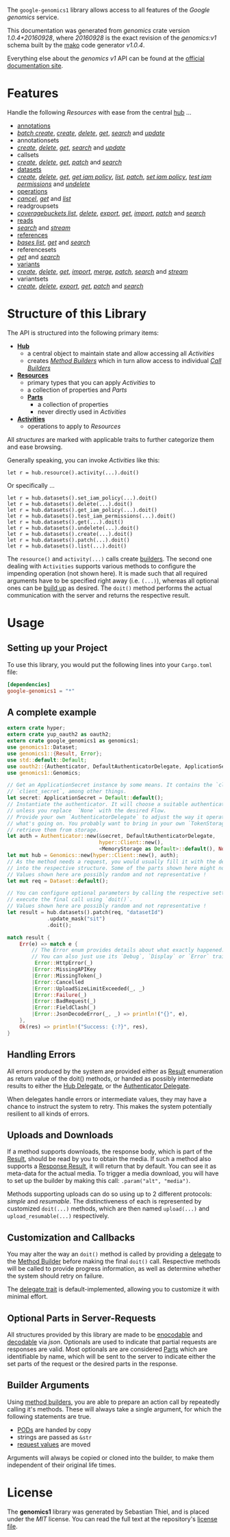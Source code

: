 <!---
DO NOT EDIT !
This file was generated automatically from 'src/mako/api/README.md.mako'
DO NOT EDIT !
-->
The `google-genomics1` library allows access to all features of the *Google genomics* service.

This documentation was generated from *genomics* crate version *1.0.4+20160928*, where *20160928* is the exact revision of the *genomics:v1* schema built by the [mako](http://www.makotemplates.org/) code generator *v1.0.4*.

Everything else about the *genomics* *v1* API can be found at the
[official documentation site](https://cloud.google.com/genomics/).
# Features

Handle the following *Resources* with ease from the central [hub](https://docs.rs/google-genomics1/1.0.4+20160928/google_genomics1/struct.Genomics.html) ... 

* [annotations](https://docs.rs/google-genomics1/1.0.4+20160928/google_genomics1/struct.Annotation.html)
 * [*batch create*](https://docs.rs/google-genomics1/1.0.4+20160928/google_genomics1/struct.AnnotationBatchCreateCall.html), [*create*](https://docs.rs/google-genomics1/1.0.4+20160928/google_genomics1/struct.AnnotationCreateCall.html), [*delete*](https://docs.rs/google-genomics1/1.0.4+20160928/google_genomics1/struct.AnnotationDeleteCall.html), [*get*](https://docs.rs/google-genomics1/1.0.4+20160928/google_genomics1/struct.AnnotationGetCall.html), [*search*](https://docs.rs/google-genomics1/1.0.4+20160928/google_genomics1/struct.AnnotationSearchCall.html) and [*update*](https://docs.rs/google-genomics1/1.0.4+20160928/google_genomics1/struct.AnnotationUpdateCall.html)
* annotationsets
 * [*create*](https://docs.rs/google-genomics1/1.0.4+20160928/google_genomics1/struct.AnnotationsetCreateCall.html), [*delete*](https://docs.rs/google-genomics1/1.0.4+20160928/google_genomics1/struct.AnnotationsetDeleteCall.html), [*get*](https://docs.rs/google-genomics1/1.0.4+20160928/google_genomics1/struct.AnnotationsetGetCall.html), [*search*](https://docs.rs/google-genomics1/1.0.4+20160928/google_genomics1/struct.AnnotationsetSearchCall.html) and [*update*](https://docs.rs/google-genomics1/1.0.4+20160928/google_genomics1/struct.AnnotationsetUpdateCall.html)
* callsets
 * [*create*](https://docs.rs/google-genomics1/1.0.4+20160928/google_genomics1/struct.CallsetCreateCall.html), [*delete*](https://docs.rs/google-genomics1/1.0.4+20160928/google_genomics1/struct.CallsetDeleteCall.html), [*get*](https://docs.rs/google-genomics1/1.0.4+20160928/google_genomics1/struct.CallsetGetCall.html), [*patch*](https://docs.rs/google-genomics1/1.0.4+20160928/google_genomics1/struct.CallsetPatchCall.html) and [*search*](https://docs.rs/google-genomics1/1.0.4+20160928/google_genomics1/struct.CallsetSearchCall.html)
* [datasets](https://docs.rs/google-genomics1/1.0.4+20160928/google_genomics1/struct.Dataset.html)
 * [*create*](https://docs.rs/google-genomics1/1.0.4+20160928/google_genomics1/struct.DatasetCreateCall.html), [*delete*](https://docs.rs/google-genomics1/1.0.4+20160928/google_genomics1/struct.DatasetDeleteCall.html), [*get*](https://docs.rs/google-genomics1/1.0.4+20160928/google_genomics1/struct.DatasetGetCall.html), [*get iam policy*](https://docs.rs/google-genomics1/1.0.4+20160928/google_genomics1/struct.DatasetGetIamPolicyCall.html), [*list*](https://docs.rs/google-genomics1/1.0.4+20160928/google_genomics1/struct.DatasetListCall.html), [*patch*](https://docs.rs/google-genomics1/1.0.4+20160928/google_genomics1/struct.DatasetPatchCall.html), [*set iam policy*](https://docs.rs/google-genomics1/1.0.4+20160928/google_genomics1/struct.DatasetSetIamPolicyCall.html), [*test iam permissions*](https://docs.rs/google-genomics1/1.0.4+20160928/google_genomics1/struct.DatasetTestIamPermissionCall.html) and [*undelete*](https://docs.rs/google-genomics1/1.0.4+20160928/google_genomics1/struct.DatasetUndeleteCall.html)
* [operations](https://docs.rs/google-genomics1/1.0.4+20160928/google_genomics1/struct.Operation.html)
 * [*cancel*](https://docs.rs/google-genomics1/1.0.4+20160928/google_genomics1/struct.OperationCancelCall.html), [*get*](https://docs.rs/google-genomics1/1.0.4+20160928/google_genomics1/struct.OperationGetCall.html) and [*list*](https://docs.rs/google-genomics1/1.0.4+20160928/google_genomics1/struct.OperationListCall.html)
* readgroupsets
 * [*coveragebuckets list*](https://docs.rs/google-genomics1/1.0.4+20160928/google_genomics1/struct.ReadgroupsetCoveragebucketListCall.html), [*delete*](https://docs.rs/google-genomics1/1.0.4+20160928/google_genomics1/struct.ReadgroupsetDeleteCall.html), [*export*](https://docs.rs/google-genomics1/1.0.4+20160928/google_genomics1/struct.ReadgroupsetExportCall.html), [*get*](https://docs.rs/google-genomics1/1.0.4+20160928/google_genomics1/struct.ReadgroupsetGetCall.html), [*import*](https://docs.rs/google-genomics1/1.0.4+20160928/google_genomics1/struct.ReadgroupsetImportCall.html), [*patch*](https://docs.rs/google-genomics1/1.0.4+20160928/google_genomics1/struct.ReadgroupsetPatchCall.html) and [*search*](https://docs.rs/google-genomics1/1.0.4+20160928/google_genomics1/struct.ReadgroupsetSearchCall.html)
* [reads](https://docs.rs/google-genomics1/1.0.4+20160928/google_genomics1/struct.Read.html)
 * [*search*](https://docs.rs/google-genomics1/1.0.4+20160928/google_genomics1/struct.ReadSearchCall.html) and [*stream*](https://docs.rs/google-genomics1/1.0.4+20160928/google_genomics1/struct.ReadStreamCall.html)
* [references](https://docs.rs/google-genomics1/1.0.4+20160928/google_genomics1/struct.Reference.html)
 * [*bases list*](https://docs.rs/google-genomics1/1.0.4+20160928/google_genomics1/struct.ReferenceBaseListCall.html), [*get*](https://docs.rs/google-genomics1/1.0.4+20160928/google_genomics1/struct.ReferenceGetCall.html) and [*search*](https://docs.rs/google-genomics1/1.0.4+20160928/google_genomics1/struct.ReferenceSearchCall.html)
* referencesets
 * [*get*](https://docs.rs/google-genomics1/1.0.4+20160928/google_genomics1/struct.ReferencesetGetCall.html) and [*search*](https://docs.rs/google-genomics1/1.0.4+20160928/google_genomics1/struct.ReferencesetSearchCall.html)
* [variants](https://docs.rs/google-genomics1/1.0.4+20160928/google_genomics1/struct.Variant.html)
 * [*create*](https://docs.rs/google-genomics1/1.0.4+20160928/google_genomics1/struct.VariantCreateCall.html), [*delete*](https://docs.rs/google-genomics1/1.0.4+20160928/google_genomics1/struct.VariantDeleteCall.html), [*get*](https://docs.rs/google-genomics1/1.0.4+20160928/google_genomics1/struct.VariantGetCall.html), [*import*](https://docs.rs/google-genomics1/1.0.4+20160928/google_genomics1/struct.VariantImportCall.html), [*merge*](https://docs.rs/google-genomics1/1.0.4+20160928/google_genomics1/struct.VariantMergeCall.html), [*patch*](https://docs.rs/google-genomics1/1.0.4+20160928/google_genomics1/struct.VariantPatchCall.html), [*search*](https://docs.rs/google-genomics1/1.0.4+20160928/google_genomics1/struct.VariantSearchCall.html) and [*stream*](https://docs.rs/google-genomics1/1.0.4+20160928/google_genomics1/struct.VariantStreamCall.html)
* variantsets
 * [*create*](https://docs.rs/google-genomics1/1.0.4+20160928/google_genomics1/struct.VariantsetCreateCall.html), [*delete*](https://docs.rs/google-genomics1/1.0.4+20160928/google_genomics1/struct.VariantsetDeleteCall.html), [*export*](https://docs.rs/google-genomics1/1.0.4+20160928/google_genomics1/struct.VariantsetExportCall.html), [*get*](https://docs.rs/google-genomics1/1.0.4+20160928/google_genomics1/struct.VariantsetGetCall.html), [*patch*](https://docs.rs/google-genomics1/1.0.4+20160928/google_genomics1/struct.VariantsetPatchCall.html) and [*search*](https://docs.rs/google-genomics1/1.0.4+20160928/google_genomics1/struct.VariantsetSearchCall.html)




# Structure of this Library

The API is structured into the following primary items:

* **[Hub](https://docs.rs/google-genomics1/1.0.4+20160928/google_genomics1/struct.Genomics.html)**
    * a central object to maintain state and allow accessing all *Activities*
    * creates [*Method Builders*](https://docs.rs/google-genomics1/1.0.4+20160928/google_genomics1/trait.MethodsBuilder.html) which in turn
      allow access to individual [*Call Builders*](https://docs.rs/google-genomics1/1.0.4+20160928/google_genomics1/trait.CallBuilder.html)
* **[Resources](https://docs.rs/google-genomics1/1.0.4+20160928/google_genomics1/trait.Resource.html)**
    * primary types that you can apply *Activities* to
    * a collection of properties and *Parts*
    * **[Parts](https://docs.rs/google-genomics1/1.0.4+20160928/google_genomics1/trait.Part.html)**
        * a collection of properties
        * never directly used in *Activities*
* **[Activities](https://docs.rs/google-genomics1/1.0.4+20160928/google_genomics1/trait.CallBuilder.html)**
    * operations to apply to *Resources*

All *structures* are marked with applicable traits to further categorize them and ease browsing.

Generally speaking, you can invoke *Activities* like this:

```Rust,ignore
let r = hub.resource().activity(...).doit()
```

Or specifically ...

```ignore
let r = hub.datasets().set_iam_policy(...).doit()
let r = hub.datasets().delete(...).doit()
let r = hub.datasets().get_iam_policy(...).doit()
let r = hub.datasets().test_iam_permissions(...).doit()
let r = hub.datasets().get(...).doit()
let r = hub.datasets().undelete(...).doit()
let r = hub.datasets().create(...).doit()
let r = hub.datasets().patch(...).doit()
let r = hub.datasets().list(...).doit()
```

The `resource()` and `activity(...)` calls create [builders][builder-pattern]. The second one dealing with `Activities` 
supports various methods to configure the impending operation (not shown here). It is made such that all required arguments have to be 
specified right away (i.e. `(...)`), whereas all optional ones can be [build up][builder-pattern] as desired.
The `doit()` method performs the actual communication with the server and returns the respective result.

# Usage

## Setting up your Project

To use this library, you would put the following lines into your `Cargo.toml` file:

```toml
[dependencies]
google-genomics1 = "*"
```

## A complete example

```Rust
extern crate hyper;
extern crate yup_oauth2 as oauth2;
extern crate google_genomics1 as genomics1;
use genomics1::Dataset;
use genomics1::{Result, Error};
use std::default::Default;
use oauth2::{Authenticator, DefaultAuthenticatorDelegate, ApplicationSecret, MemoryStorage};
use genomics1::Genomics;

// Get an ApplicationSecret instance by some means. It contains the `client_id` and 
// `client_secret`, among other things.
let secret: ApplicationSecret = Default::default();
// Instantiate the authenticator. It will choose a suitable authentication flow for you, 
// unless you replace  `None` with the desired Flow.
// Provide your own `AuthenticatorDelegate` to adjust the way it operates and get feedback about 
// what's going on. You probably want to bring in your own `TokenStorage` to persist tokens and
// retrieve them from storage.
let auth = Authenticator::new(&secret, DefaultAuthenticatorDelegate,
                              hyper::Client::new(),
                              <MemoryStorage as Default>::default(), None);
let mut hub = Genomics::new(hyper::Client::new(), auth);
// As the method needs a request, you would usually fill it with the desired information
// into the respective structure. Some of the parts shown here might not be applicable !
// Values shown here are possibly random and not representative !
let mut req = Dataset::default();

// You can configure optional parameters by calling the respective setters at will, and
// execute the final call using `doit()`.
// Values shown here are possibly random and not representative !
let result = hub.datasets().patch(req, "datasetId")
             .update_mask("sit")
             .doit();

match result {
    Err(e) => match e {
        // The Error enum provides details about what exactly happened.
        // You can also just use its `Debug`, `Display` or `Error` traits
         Error::HttpError(_)
        |Error::MissingAPIKey
        |Error::MissingToken(_)
        |Error::Cancelled
        |Error::UploadSizeLimitExceeded(_, _)
        |Error::Failure(_)
        |Error::BadRequest(_)
        |Error::FieldClash(_)
        |Error::JsonDecodeError(_, _) => println!("{}", e),
    },
    Ok(res) => println!("Success: {:?}", res),
}

```
## Handling Errors

All errors produced by the system are provided either as [Result](https://docs.rs/google-genomics1/1.0.4+20160928/google_genomics1/enum.Result.html) enumeration as return value of 
the doit() methods, or handed as possibly intermediate results to either the 
[Hub Delegate](https://docs.rs/google-genomics1/1.0.4+20160928/google_genomics1/trait.Delegate.html), or the [Authenticator Delegate](https://docs.rs/yup-oauth2/*/yup_oauth2/trait.AuthenticatorDelegate.html).

When delegates handle errors or intermediate values, they may have a chance to instruct the system to retry. This 
makes the system potentially resilient to all kinds of errors.

## Uploads and Downloads
If a method supports downloads, the response body, which is part of the [Result](https://docs.rs/google-genomics1/1.0.4+20160928/google_genomics1/enum.Result.html), should be
read by you to obtain the media.
If such a method also supports a [Response Result](https://docs.rs/google-genomics1/1.0.4+20160928/google_genomics1/trait.ResponseResult.html), it will return that by default.
You can see it as meta-data for the actual media. To trigger a media download, you will have to set up the builder by making
this call: `.param("alt", "media")`.

Methods supporting uploads can do so using up to 2 different protocols: 
*simple* and *resumable*. The distinctiveness of each is represented by customized 
`doit(...)` methods, which are then named `upload(...)` and `upload_resumable(...)` respectively.

## Customization and Callbacks

You may alter the way an `doit()` method is called by providing a [delegate](https://docs.rs/google-genomics1/1.0.4+20160928/google_genomics1/trait.Delegate.html) to the 
[Method Builder](https://docs.rs/google-genomics1/1.0.4+20160928/google_genomics1/trait.CallBuilder.html) before making the final `doit()` call. 
Respective methods will be called to provide progress information, as well as determine whether the system should 
retry on failure.

The [delegate trait](https://docs.rs/google-genomics1/1.0.4+20160928/google_genomics1/trait.Delegate.html) is default-implemented, allowing you to customize it with minimal effort.

## Optional Parts in Server-Requests

All structures provided by this library are made to be [enocodable](https://docs.rs/google-genomics1/1.0.4+20160928/google_genomics1/trait.RequestValue.html) and 
[decodable](https://docs.rs/google-genomics1/1.0.4+20160928/google_genomics1/trait.ResponseResult.html) via *json*. Optionals are used to indicate that partial requests are responses 
are valid.
Most optionals are are considered [Parts](https://docs.rs/google-genomics1/1.0.4+20160928/google_genomics1/trait.Part.html) which are identifiable by name, which will be sent to 
the server to indicate either the set parts of the request or the desired parts in the response.

## Builder Arguments

Using [method builders](https://docs.rs/google-genomics1/1.0.4+20160928/google_genomics1/trait.CallBuilder.html), you are able to prepare an action call by repeatedly calling it's methods.
These will always take a single argument, for which the following statements are true.

* [PODs][wiki-pod] are handed by copy
* strings are passed as `&str`
* [request values](https://docs.rs/google-genomics1/1.0.4+20160928/google_genomics1/trait.RequestValue.html) are moved

Arguments will always be copied or cloned into the builder, to make them independent of their original life times.

[wiki-pod]: http://en.wikipedia.org/wiki/Plain_old_data_structure
[builder-pattern]: http://en.wikipedia.org/wiki/Builder_pattern
[google-go-api]: https://github.com/google/google-api-go-client

# License
The **genomics1** library was generated by Sebastian Thiel, and is placed 
under the *MIT* license.
You can read the full text at the repository's [license file][repo-license].

[repo-license]: https://github.com/Byron/google-apis-rsblob/master/LICENSE.md
